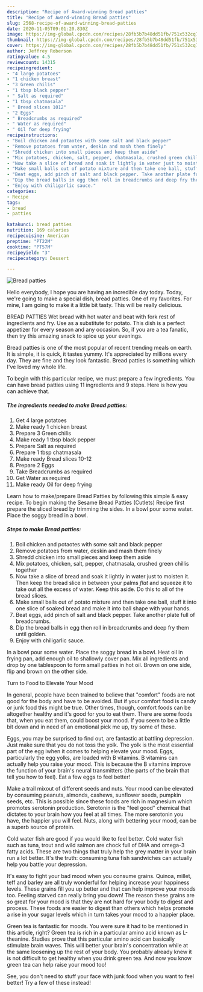 ```yaml
---
description: "Recipe of Award-winning Bread patties"
title: "Recipe of Award-winning Bread patties"
slug: 2568-recipe-of-award-winning-bread-patties
date: 2020-11-05T09:01:20.830Z
image: https://img-global.cpcdn.com/recipes/28fb5b7b48dd51fb/751x532cq70/bread-patties-recipe-main-photo.jpg
thumbnail: https://img-global.cpcdn.com/recipes/28fb5b7b48dd51fb/751x532cq70/bread-patties-recipe-main-photo.jpg
cover: https://img-global.cpcdn.com/recipes/28fb5b7b48dd51fb/751x532cq70/bread-patties-recipe-main-photo.jpg
author: Jeffrey Roberson
ratingvalue: 4.5
reviewcount: 14315
recipeingredient:
- "4 large potatoes"
- "1 chicken breast"
- "3 Green chilis"
- "1 tbsp black pepper"
- " Salt as required"
- "1 tbsp chatmasala"
- " Bread slices 1012"
- "2 Eggs"
- " Breadcrumbs as required"
- " Water as required"
- " Oil for deep frying"
recipeinstructions:
- "Boil chicken and potaotes with some salt and black pepper"
- "Remove potatoes from water, deskin and mash them finely"
- "Shredd chicken into small pieces and keep them aside"
- "Mix potatoes, chicken, salt, pepper, chatmasala, crushed green chillis together"
- "Now take a slice of bread and soak it lightly in water just to moisten it. Then keep the bread slice in between your palms *flat* and squeeze it to take out all the excess of water. Keep this aside. Do this to all of the bread slices."
- "Make small balls out of potato mixture and then take one ball, stuff it into one slice of soaked bread and make it into ball shape with your hands."
- "Beat eggs, add pinch of salt and black pepper. Take another plate full of breadcrumbs."
- "Dip the bread balls in egg then roll in breadcrumbs and deep fry them until golden."
- "Enjoy with chiligarlic sauce."
categories:
- Recipe
tags:
- bread
- patties

katakunci: bread patties 
nutrition: 169 calories
recipecuisine: American
preptime: "PT22M"
cooktime: "PT57M"
recipeyield: "3"
recipecategory: Dessert

---
```



![Bread patties](https://img-global.cpcdn.com/recipes/28fb5b7b48dd51fb/751x532cq70/bread-patties-recipe-main-photo.jpg)

Hello everybody, I hope you are having an incredible day today. Today, we're going to make a special dish, bread patties. One of my favorites. For mine, I am going to make it a little bit tasty. This will be really delicious.

BREAD PATTIES Wet bread with hot water and beat with fork rest of ingredients and fry. Use as a substitute for potato. This dish is a perfect appetizer for every season and any occasion. So, if you are a tea fanatic, then try this amazing snack to spice up your evenings.

Bread patties is one of the most popular of recent trending meals on earth. It is simple, it is quick, it tastes yummy. It's appreciated by millions every day. They are fine and they look fantastic. Bread patties is something which I've loved my whole life.


To begin with this particular recipe, we must prepare a few ingredients. You can have bread patties using 11 ingredients and 9 steps. Here is how you can achieve that.

<!--inarticleads1-->

##### The ingredients needed to make Bread patties:

1. Get 4 large potatoes
1. Make ready 1 chicken breast
1. Prepare 3 Green chilis
1. Make ready 1 tbsp black pepper
1. Prepare  Salt as required
1. Prepare 1 tbsp chatmasala
1. Make ready  Bread slices 10-12
1. Prepare 2 Eggs
1. Take  Breadcrumbs as required
1. Get  Water as required
1. Make ready  Oil for deep frying


Learn how to make/prepare Bread Patties by following this simple &amp; easy recipe. To begin making the Sesame Bread Patties (Cutlets) Recipe first prepare the sliced bread by trimming the sides. In a bowl pour some water. Place the soggy bread in a bowl. 

<!--inarticleads2-->

##### Steps to make Bread patties:

1. Boil chicken and potaotes with some salt and black pepper
1. Remove potatoes from water, deskin and mash them finely
1. Shredd chicken into small pieces and keep them aside
1. Mix potatoes, chicken, salt, pepper, chatmasala, crushed green chillis together
1. Now take a slice of bread and soak it lightly in water just to moisten it. Then keep the bread slice in between your palms *flat* and squeeze it to take out all the excess of water. Keep this aside. Do this to all of the bread slices.
1. Make small balls out of potato mixture and then take one ball, stuff it into one slice of soaked bread and make it into ball shape with your hands.
1. Beat eggs, add pinch of salt and black pepper. Take another plate full of breadcrumbs.
1. Dip the bread balls in egg then roll in breadcrumbs and deep fry them until golden.
1. Enjoy with chiligarlic sauce.


In a bowl pour some water. Place the soggy bread in a bowl. Heat oil in frying pan, add enough oil to shallowly cover pan. Mix all ingredients and drop by one tablespoon to form small patties in hot oil. Brown on one side, flip and brown on the other side. 

Turn to Food to Elevate Your Mood


In general, people have been trained to believe that "comfort" foods are not good for the body and have to be avoided. But if your comfort food is candy or junk food this might be true. Other times, though, comfort foods can be altogether healthy and it's good for you to eat them. There are some foods that, when you eat them, could boost your mood. If you seem to be a little bit down and in need of an emotional pick me up, try some of these.

Eggs, you may be surprised to find out, are fantastic at battling depression. Just make sure that you do not toss the yolk. The yolk is the most essential part of the egg iwhen it comes to helping elevate your mood. Eggs, particularly the egg yolks, are loaded with B vitamins. B vitamins can actually help you raise your mood. This is because the B vitamins improve the function of your brain's neural transmitters (the parts of the brain that tell you how to feel). Eat a few eggs to feel better!

Make a trail mixout of different seeds and nuts. Your mood can be elevated by consuming peanuts, almonds, cashews, sunflower seeds, pumpkin seeds, etc. This is possible since these foods are rich in magnesium which promotes serotonin production. Serotonin is the "feel good" chemical that dictates to your brain how you feel at all times. The more serotonin you have, the happier you will feel. Nuts, along with bettering your mood, can be a superb source of protein.

Cold water fish are good if you would like to feel better. Cold water fish such as tuna, trout and wild salmon are chock full of DHA and omega-3 fatty acids. These are two things that truly help the grey matter in your brain run a lot better. It's the truth: consuming tuna fish sandwiches can actually help you battle your depression. 

It's easy to fight your bad mood when you consume grains. Quinoa, millet, teff and barley are all truly wonderful for helping increase your happiness levels. These grains fill you up better and that can help improve your moods too. Feeling starved can really bring you down! The reason these grains are so great for your mood is that they are not hard for your body to digest and process. These foods are easier to digest than others which helps promote a rise in your sugar levels which in turn takes your mood to a happier place.

Green tea is fantastic for moods. You were sure it had to be mentioned in this article, right? Green tea is rich in a particular amino acid known as L-theanine. Studies prove that this particular amino acid can basically stimulate brain waves. This will better your brain's concentration while at the same loosening up the rest of your body. You probably already knew it is not difficult to get healthy when you drink green tea. And now you know green tea can help raise your mood too!

See, you don't need to stuff your face with junk food when you want to feel better! Try a few of these instead!

